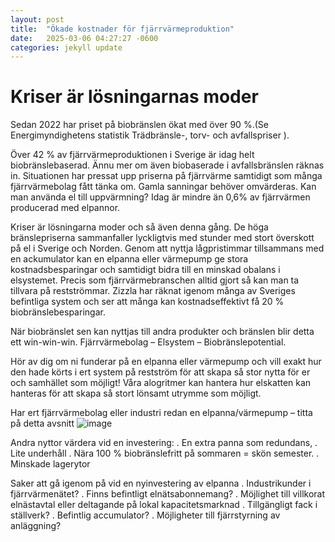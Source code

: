 ```yaml
---
layout: post
title:  "Ökade kostnader för fjärrvärmeproduktion"
date:   2025-03-06 04:27:27 -0600
categories: jekyll update
---
```

# Kriser är lösningarnas moder

Sedan 2022 har priset på biobränslen ökat med över 90 %.(Se Energimyndighetens statistik Trädbränsle-, torv- och avfallspriser ).

Över 42 % av fjärrvärmeproduktionen i Sverige är idag helt biobränslebaserad. Ännu mer om även biobaserade i avfallsbränslen räknas in. Situationen har pressat upp
priserna på fjärrvärme samtidigt som många fjärrvärmebolag fått tänka om. Gamla sanningar behöver omvärderas. Kan man använda el till uppvärmning? Idag är mindre än
0,6% av fjärrvärmen producerad med elpannor. 

Kriser är lösningarna moder och så även denna gång. De höga bränslepriserna sammanfaller lyckligtvis med stunder med stort överskott på el i Sverige och Norden.
Genom att nyttja lågpristimmar tillsammans med en ackumulator kan en elpanna eller värmepump ge stora kostnadsbesparingar och samtidigt bidra till en minskad
obalans i elsystemet. Precis som fjärrvärmebranschen alltid gjort så kan man ta tillvara på restströmmar. Zizzla har räknat igenom många av Sveriges befintliga
system och ser att många kan kostnadseffektivt få 20 % biobränslebesparingar. 

När biobränslet sen kan nyttjas till andra produkter och bränslen blir
detta ett win-win-win. Fjärrvärmebolag – Elsystem – Biobränslepotential. 

Hör av dig om ni funderar på en elpanna eller värmepump och vill exakt hur den hade körts i
ert system på restström för att skapa så stor nytta för er och samhället som möjligt!  Våra alogritmer kan hantera hur elskatten kan hanteras för att skapa så stort
lönsamt utrymme som möjligt. 

Har ert fjärrvärmebolag eller industri redan en elpanna/värmepump – titta på detta avsnitt
![image](https://github.com/user-attachments/assets/ffcf7ea2-ad2a-4d44-bf4e-c7573f936890)

Andra nyttor värdera vid en investering:
. En extra panna som redundans,
. Lite underhåll
. Nära 100 % biobränslefritt på sommaren = skön semester.
. Minskade lagerytor

Saker att gå igenom på vid en nyinvestering av elpanna
. Industrikunder i fjärrvärmenätet?
. Finns befintligt elnätsabonnemang? 
. Möjlighet till villkorat elnästavtal eller deltagande på  lokal kapacitetsmarknad
. Tillgängligt fack i ställverk?
. Befintlig accumulator?
. Möjligheter till fjärrstyrning av anläggning?

